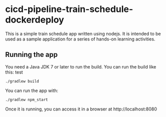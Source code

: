 # cicd-pipeline-train-schedule-dockerdeploy

This is a simple train schedule app written using nodejs. It is intended to be used as a sample application for a series of hands-on learning activities.

## Running the app

You need a Java JDK 7 or later to run the build. You can run the build like this: test

    ./gradlew build

You can run the app with:

    ./gradlew npm_start

Once it is running, you can access it in a browser at http://localhost:8080
